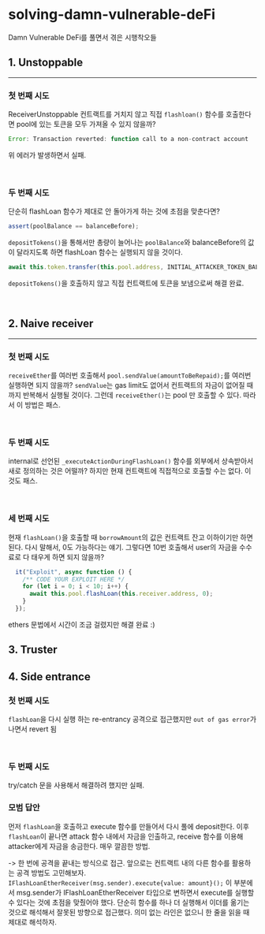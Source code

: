 # solving-damn-vulnerable-deFi
Damn Vulnerable DeFi를 풀면서 겪은 시행착오들

## 1. Unstoppable
---
### 첫 번째 시도
ReceiverUnstoppable 컨트랙트를 거치지 않고 직접 `flashloan()` 함수를 호출한다면 pool에 있는 토큰을 모두 가져올 수 있지 않을까?
```js
Error: Transaction reverted: function call to a non-contract account
```
위 에러가 발생하면서 실패.

<br/>

### 두 번째 시도
단순히 flashLoan 함수가 제대로 안 돌아가게 하는 것에 초점을 맞춘다면?
```js
assert(poolBalance == balanceBefore);
```
`depositTokens()`을 통해서만 총량이 늘어나는 `poolBalance`와 balanceBefore의 값이 달라지도록 하면 flashLoan 함수는 실행되지 않을 것이다.

```js
await this.token.transfer(this.pool.address, INITIAL_ATTACKER_TOKEN_BALANCE);
```
`depositTokens()`을 호출하지 않고 직접 컨트랙트에 토큰을 보냄으로써 해결 완료.

<br/>

## 2. Naive receiver
---
### 첫 번째 시도
`receiveEther`를 여러번 호출해서 `pool.sendValue(amountToBeRepaid);`를 여러번 실행하면 되지 않을까? `sendValue`는 gas limit도 없어서 컨트랙트의 자금이 없어질 때까지 반복해서 실행될 것이다. 그런데 `receiveEther()`는 pool 만 호출할 수 있다. 따라서 이 방법은 패스.

<br/>

### 두 번째 시도
internal로 선언된 `_executeActionDuringFlashLoan()` 함수를 외부에서 상속받아서 새로 정의하는 것은 어떨까? 하지만 현재 컨트랙트에 직접적으로 호출할 수는 없다. 이것도 패스.

<br/>

### 세 번째 시도
현재 `flashLoan()`을 호출할 때 `borrowAmount`의 값은 컨트랙트 잔고 이하이기만 하면 된다. 다시 말해서, 0도 가능하다는 얘기. 그렇다면 10번 호출해서 user의 자금을 수수료로 다 태우게 하면 되지 않을까?
```js
  it("Exploit", async function () {
    /** CODE YOUR EXPLOIT HERE */
    for (let i = 0; i < 10; i++) {
      await this.pool.flashLoan(this.receiver.address, 0);
    }
  });
```
ethers 문법에서 시간이 조금 걸렸지만 해결 완료 :)


## 3. Truster

## 4. Side entrance

### 첫 번째 시도
`flashLoan`을 다시 실행 하는 re-entrancy 공격으로 접근했지만 `out of gas error`가 나면서 revert 됨

<br>

### 두 번째 시도
try/catch 문을 사용해서 해결하려 했지만 실패.

### 모범 답안
먼저 `flashLoan`을 호출하고 execute 함수를 만들어서 다시 풀에 deposit한다. 이후 `flashLoan`이 끝나면 attack 함수 내에서 자금을 인출하고, receive 함수를 이용해 attacker에게 자금을 송금한다. 매우 깔끔한 방법.

-> 한 번에 공격을 끝내는 방식으로 접근. 앞으로는 컨트랙트 내의 다른 함수를 활용하는 공격 방법도 고민해보자. 
```IFlashLoanEtherReceiver(msg.sender).execute{value: amount}();``` 
이 부분에서 msg.sender가 IFlashLoanEtherReceiver 타입으로 변하면서 execute를 실행할 수 있다는 것에 초점을 맞췄어야 했다. 단순히 함수를 하나 더 실행해서 이더를 옮기는 것으로 해석해서 잘못된 방향으로 접근했다. 의미 없는 라인은 없으니 한 줄을 읽을 때 제대로 해석하자.




